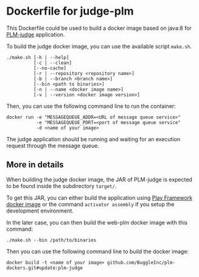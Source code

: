 # Dockerfile for judge-plm

This Dockerfile could be used to build a docker image based on java:8 for [PLM-judge](https://github.com/BuggleInc/PLM-judge) application.

To build the judge docker image, you can use the available script ```make.sh```.

```
./make.sh [-h | --help]
          [-c | --clean]
          [--no-cache]
          [-r | --repository <repository name>]
          [-b | --branch <branch name>]
          [--bin <path to binaries>]
          [-n | --name <docker image name>]
          [-v | --version <docker image version>]
```

Then, you can use the following command line to run the container:
```
docker run -e "MESSAGEQUEUE_ADDR=<URL of message queue service>"
           -e "MESSAGEQUEUE_PORT=<port of message queue service"
           -d <name of your image>
````

The judge application should be running and waiting for an execution request through the message queue.

## More in details

When building the judge docker image, the JAR of PLM-judge is expected to be found inside the subdirectory ```target/```.

To get this JAR, you can either build the application using [Play Framework docker image](https://github.com/BuggleInc/plm-dockers/tree/update/dockerfile/play) or the command ```activator assembly``` if you setup the development environment.

In the later case, you can then build the web-plm docker image with this command:

```
./make.sh --bin /path/to/binaries
```


Then you can use the following command line to build the docker image:
```
docker build -t <name of your image> github.com/BuggleInc/plm-dockers.git#update:plm-judge
```
